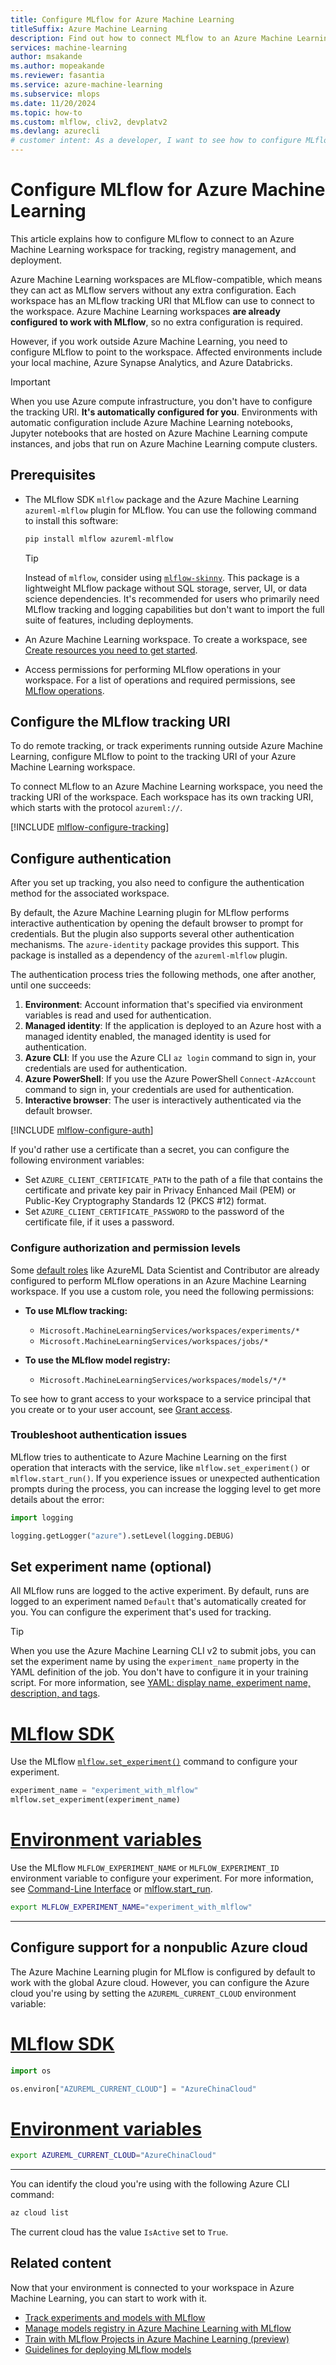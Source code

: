 ```yaml
---
title: Configure MLflow for Azure Machine Learning
titleSuffix: Azure Machine Learning
description: Find out how to connect MLflow to an Azure Machine Learning workspace to log metrics, track artifacts, and deploy models.
services: machine-learning
author: msakande
ms.author: mopeakande
ms.reviewer: fasantia
ms.service: azure-machine-learning
ms.subservice: mlops
ms.date: 11/20/2024
ms.topic: how-to
ms.custom: mlflow, cliv2, devplatv2
ms.devlang: azurecli
# customer intent: As a developer, I want to see how to configure MLflow so that I can run MLflow training routines in Azure Machine Learning.
---
```


# Configure MLflow for Azure Machine Learning

This article explains how to configure MLflow to connect to an Azure Machine Learning workspace for tracking, registry management, and deployment.

Azure Machine Learning workspaces are MLflow-compatible, which means they can act as MLflow servers without any extra configuration. Each workspace has an MLflow tracking URI that MLflow can use to connect to the workspace. Azure Machine Learning workspaces **are already configured to work with MLflow**, so no extra configuration is required.

However, if you work outside Azure Machine Learning, you need to configure MLflow to point to the workspace. Affected environments include your local machine, Azure Synapse Analytics, and Azure Databricks.

> [!IMPORTANT]
> When you use Azure compute infrastructure, you don't have to configure the tracking URI. **It's automatically configured for you**. Environments with automatic configuration include Azure Machine Learning notebooks, Jupyter notebooks that are hosted on Azure Machine Learning compute instances, and jobs that run on Azure Machine Learning compute clusters.

## Prerequisites

- The MLflow SDK `mlflow` package and the Azure Machine Learning `azureml-mlflow` plugin for MLflow. You can use the following command to install this software:

  ```bash
  pip install mlflow azureml-mlflow
  ```

  > [!TIP]
  > Instead of `mlflow`, consider using [`mlflow-skinny`](https://github.com/mlflow/mlflow/blob/master/skinny/README_SKINNY.md). This package is a lightweight MLflow package without SQL storage, server, UI, or data science dependencies. It's recommended for users who primarily need MLflow tracking and logging capabilities but don't want to import the full suite of features, including deployments.

- An Azure Machine Learning workspace. To create a workspace, see [Create resources you need to get started](quickstart-create-resources.md).

- Access permissions for performing MLflow operations in your workspace. For a list of operations and required permissions, see [MLflow operations](how-to-assign-roles.md#mlflow-operations).

## Configure the MLflow tracking URI

To do remote tracking, or track experiments running outside Azure Machine Learning, configure MLflow to point to the tracking URI of your Azure Machine Learning workspace.

To connect MLflow to an Azure Machine Learning workspace, you need the tracking URI of the workspace. Each workspace has its own tracking URI, which starts with the protocol `azureml://`.

[!INCLUDE [mlflow-configure-tracking](includes/machine-learning-mlflow-configure-tracking.md)]

## Configure authentication

After you set up tracking, you also need to configure the authentication method for the associated workspace.

By default, the Azure Machine Learning plugin for MLflow performs interactive authentication by opening the default browser to prompt for credentials. But the plugin also supports several other authentication mechanisms. The `azure-identity` package provides this support. This package is installed as a dependency of the `azureml-mlflow` plugin.

The authentication process tries the following methods, one after another, until one succeeds:

1. **Environment**: Account information that's specified via environment variables is read and used for authentication.
1. **Managed identity**: If the application is deployed to an Azure host with a managed identity enabled, the managed identity is used for authentication.
1. **Azure CLI**: If you use the Azure CLI `az login` command to sign in, your credentials are used for authentication.
1. **Azure PowerShell**: If you use the Azure PowerShell `Connect-AzAccount` command to sign in, your credentials are used for authentication.
1. **Interactive browser**: The user is interactively authenticated via the default browser.

[!INCLUDE [mlflow-configure-auth](includes/machine-learning-mlflow-configure-auth.md)]

If you'd rather use a certificate than a secret, you can configure the following environment variables:

- Set `AZURE_CLIENT_CERTIFICATE_PATH` to the path of a file that contains the certificate and private key pair in Privacy Enhanced Mail (PEM) or Public-Key Cryptography Standards 12 (PKCS #12) format.
- Set `AZURE_CLIENT_CERTIFICATE_PASSWORD` to the password of the certificate file, if it uses a password.

### Configure authorization and permission levels

Some [default roles](how-to-assign-roles.md#default-roles) like AzureML Data Scientist and Contributor are already configured to perform MLflow operations in an Azure Machine Learning workspace. If you use a custom role, you need the following permissions:

- **To use MLflow tracking:**
  - `Microsoft.MachineLearningServices/workspaces/experiments/*`
  - `Microsoft.MachineLearningServices/workspaces/jobs/*`

- **To use the MLflow model registry:**
  - `Microsoft.MachineLearningServices/workspaces/models/*/*`

To see how to grant access to your workspace to a service principal that you create or to your user account, see [Grant access](/azure/role-based-access-control/quickstart-assign-role-user-portal#grant-access).

### Troubleshoot authentication issues

MLflow tries to authenticate to Azure Machine Learning on the first operation that interacts with the service, like `mlflow.set_experiment()` or `mlflow.start_run()`. If you experience issues or unexpected authentication prompts during the process, you can increase the logging level to get more details about the error:

```python
import logging

logging.getLogger("azure").setLevel(logging.DEBUG)
```

## Set experiment name (optional)

All MLflow runs are logged to the active experiment. By default, runs are logged to an experiment named `Default` that's automatically created for you. You can configure the experiment that's used for tracking.

> [!TIP]
>
> When you use the Azure Machine Learning CLI v2 to submit jobs, you can set the experiment name by using the `experiment_name` property in the YAML definition of the job. You don't have to configure it in your training script. For more information, see [YAML: display name, experiment name, description, and tags](reference-yaml-job-command.md#yaml-display-name-experiment-name-description-and-tags).


# [MLflow SDK](#tab/mlflow)

Use the MLflow [`mlflow.set_experiment()`](https://mlflow.org/docs/latest/python_api/mlflow.html#mlflow.set_experiment) command to configure your experiment.
    
```python
experiment_name = "experiment_with_mlflow"
mlflow.set_experiment(experiment_name)
```

# [Environment variables](#tab/environ)

Use the MLflow `MLFLOW_EXPERIMENT_NAME` or `MLFLOW_EXPERIMENT_ID` environment variable to configure your experiment. For more information, see [Command-Line Interface](https://mlflow.org/docs/latest/cli.html) or [mlflow.start_run](https://mlflow.org/docs/latest/python_api/mlflow.html#mlflow.start_run).

```bash
export MLFLOW_EXPERIMENT_NAME="experiment_with_mlflow"
```

---

## Configure support for a nonpublic Azure cloud

The Azure Machine Learning plugin for MLflow is configured by default to work with the global Azure cloud. However, you can configure the Azure cloud you're using by setting the `AZUREML_CURRENT_CLOUD` environment variable:

# [MLflow SDK](#tab/mlflow)

```python
import os

os.environ["AZUREML_CURRENT_CLOUD"] = "AzureChinaCloud"
```

# [Environment variables](#tab/environ)

```bash
export AZUREML_CURRENT_CLOUD="AzureChinaCloud"
```

---

You can identify the cloud you're using with the following Azure CLI command:

```bash
az cloud list
```

The current cloud has the value `IsActive` set to `True`.

## Related content

Now that your environment is connected to your workspace in Azure Machine Learning, you can start to work with it.

- [Track experiments and models with MLflow](how-to-use-mlflow-cli-runs.md)
- [Manage models registry in Azure Machine Learning with MLflow](how-to-manage-models-mlflow.md)
- [Train with MLflow Projects in Azure Machine Learning (preview)](how-to-train-mlflow-projects.md)
- [Guidelines for deploying MLflow models](how-to-deploy-mlflow-models.md)
